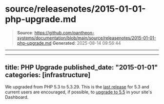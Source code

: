 # source/releasenotes/2015-01-01-php-upgrade.md

> **Source**: https://github.com/pantheon-systems/documentation/blob/main/source/releasenotes/2015-01-01-php-upgrade.md
> **Generated**: 2025-08-14 09:56:44

---

---
title: PHP Upgrade
published_date: "2015-01-01"
categories: [infrastructure]
---
We upgraded from PHP 5.3 to 5.3.29. This is the [last release](https://secure.php.net/archive/2014.php#id2014-08-14-1) for 5.3 and current users are encouraged, if possible, to [upgrade to 5.5](/guides/php/php-versions) in your site's Dashboard.
